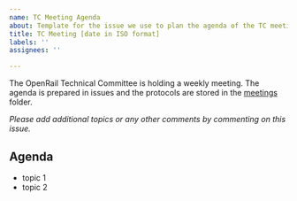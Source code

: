 ```yaml
---
name: TC Meeting Agenda
about: Template for the issue we use to plan the agenda of the TC meeting
title: TC Meeting [date in ISO format]
labels: ''
assignees: ''

---
```


The OpenRail Technical Committee is holding a weekly meeting. The agenda is prepared in issues and the protocols are stored in the [meetings](https://github.com/OpenRailAssociation/technical-committee/tree/main/meetings) folder.

*Please add additional topics or any other comments by commenting on this issue.*

## Agenda

* topic 1
* topic 2

